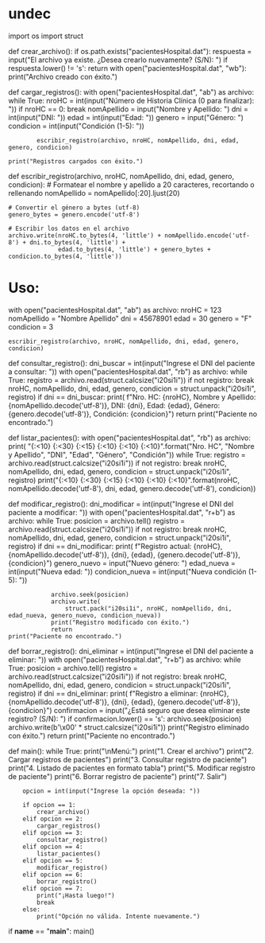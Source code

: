 # undec
import os
import struct


def crear_archivo():
    if os.path.exists("pacientesHospital.dat"):
        respuesta = input("El archivo ya existe. ¿Desea crearlo nuevamente? (S/N): ")
        if respuesta.lower() != 's':
            return
    with open("pacientesHospital.dat", "wb"):
        print("Archivo creado con éxito.")


def cargar_registros():
    with open("pacientesHospital.dat", "ab") as archivo:
        while True:
            nroHC = int(input("Número de Historia Clínica (0 para finalizar): "))
            if nroHC == 0:
                break
            nomApellido = input("Nombre y Apellido: ")
            dni = int(input("DNI: "))
            edad = int(input("Edad: "))
            genero = input("Género: ")
            condicion = int(input("Condición (1-5): "))

            escribir_registro(archivo, nroHC, nomApellido, dni, edad, genero, condicion)

    print("Registros cargados con éxito.")

def escribir_registro(archivo, nroHC, nomApellido, dni, edad, genero, condicion):
    # Formatear el nombre y apellido a 20 caracteres, recortando o rellenando
    nomApellido = nomApellido[:20].ljust(20)

    # Convertir el género a bytes (utf-8)
    genero_bytes = genero.encode('utf-8')

    # Escribir los datos en el archivo
    archivo.write(nroHC.to_bytes(4, 'little') + nomApellido.encode('utf-8') + dni.to_bytes(4, 'little') +
                  edad.to_bytes(4, 'little') + genero_bytes + condicion.to_bytes(4, 'little'))

# Uso:
with open("pacientesHospital.dat", "ab") as archivo:
    nroHC = 123
    nomApellido = "Nombre Apellido"
    dni = 45678901
    edad = 30
    genero = "F"
    condicion = 3

    escribir_registro(archivo, nroHC, nomApellido, dni, edad, genero, condicion)
def consultar_registro():
    dni_buscar = int(input("Ingrese el DNI del paciente a consultar: "))
    with open("pacientesHospital.dat", "rb") as archivo:
        while True:
            registro = archivo.read(struct.calcsize("i20si1i"))
            if not registro:
                break
            nroHC, nomApellido, dni, edad, genero, condicion = struct.unpack("i20si1i", registro)
            if dni == dni_buscar:
                print(
                    f"Nro. HC: {nroHC}, Nombre y Apellido: {nomApellido.decode('utf-8')}, DNI: {dni}, Edad: {edad}, Género: {genero.decode('utf-8')}, Condición: {condicion}")
                return
    print("Paciente no encontrado.")


def listar_pacientes():
    with open("pacientesHospital.dat", "rb") as archivo:
        print(
            "{:<10} {:<30} {:<15} {:<10} {:<10} {:<10}".format("Nro. HC", "Nombre y Apellido", "DNI", "Edad", "Género",
                                                               "Condición"))
        while True:
            registro = archivo.read(struct.calcsize("i20si1i"))
            if not registro:
                break
            nroHC, nomApellido, dni, edad, genero, condicion = struct.unpack("i20si1i", registro)
            print("{:<10} {:<30} {:<15} {:<10} {:<10} {:<10}".format(nroHC, nomApellido.decode('utf-8'), dni, edad,
                                                                     genero.decode('utf-8'), condicion))


def modificar_registro():
    dni_modificar = int(input("Ingrese el DNI del paciente a modificar: "))
    with open("pacientesHospital.dat", "r+b") as archivo:
        while True:
            posicion = archivo.tell()
            registro = archivo.read(struct.calcsize("i20si1i"))
            if not registro:
                break
            nroHC, nomApellido, dni, edad, genero, condicion = struct.unpack("i20si1i", registro)
            if dni == dni_modificar:
                print(
                    f"Registro actual: {nroHC}, {nomApellido.decode('utf-8')}, {dni}, {edad}, {genero.decode('utf-8')}, {condicion}")
                genero_nuevo = input("Nuevo género: ")
                edad_nueva = int(input("Nueva edad: "))
                condicion_nueva = int(input("Nueva condición (1-5): "))

                archivo.seek(posicion)
                archivo.write(
                    struct.pack("i20si1i", nroHC, nomApellido, dni, edad_nueva, genero_nuevo, condicion_nueva))
                print("Registro modificado con éxito.")
                return
    print("Paciente no encontrado.")


def borrar_registro():
    dni_eliminar = int(input("Ingrese el DNI del paciente a eliminar: "))
    with open("pacientesHospital.dat", "r+b") as archivo:
        while True:
            posicion = archivo.tell()
            registro = archivo.read(struct.calcsize("i20si1i"))
            if not registro:
                break
            nroHC, nomApellido, dni, edad, genero, condicion = struct.unpack("i20si1i", registro)
            if dni == dni_eliminar:
                print(
                    f"Registro a eliminar: {nroHC}, {nomApellido.decode('utf-8')}, {dni}, {edad}, {genero.decode('utf-8')}, {condicion}")
                confirmacion = input("¿Está seguro que desea eliminar este registro? (S/N): ")
                if confirmacion.lower() == 's':
                    archivo.seek(posicion)
                    archivo.write(b'\x00' * struct.calcsize("i20si1i"))
                    print("Registro eliminado con éxito.")
                return
    print("Paciente no encontrado.")


def main():
    while True:
        print("\nMenú:")
        print("1. Crear el archivo")
        print("2. Cargar registros de pacientes")
        print("3. Consultar registro de paciente")
        print("4. Listado de pacientes en formato tabla")
        print("5. Modificar registro de paciente")
        print("6. Borrar registro de paciente")
        print("7. Salir")

        opcion = int(input("Ingrese la opción deseada: "))

        if opcion == 1:
            crear_archivo()
        elif opcion == 2:
            cargar_registros()
        elif opcion == 3:
            consultar_registro()
        elif opcion == 4:
            listar_pacientes()
        elif opcion == 5:
            modificar_registro()
        elif opcion == 6:
            borrar_registro()
        elif opcion == 7:
            print("¡Hasta luego!")
            break
        else:
            print("Opción no válida. Intente nuevamente.")


if __name__ == "__main__":
    main()
